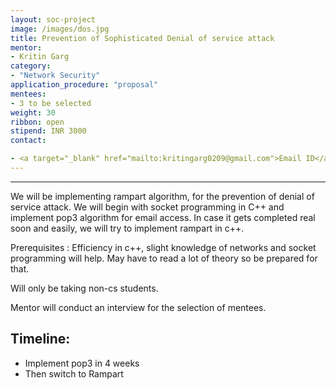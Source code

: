 ```yaml
---
layout: soc-project
image: /images/dos.jpg
title: Prevention of Sophisticated Denial of service attack
mentor:
- Kritin Garg
category: 
- "Network Security"
application_procedure: "proposal"
mentees:
- 3 to be selected
weight: 30
ribbon: open
stipend: INR 3000
contact:

- <a target="_blank" href="mailto:kritingarg0209@gmail.com">Email ID</a> - kritingarg0209@gmail.com
---
```

---

We will be implementing rampart algorithm, for the prevention of denial of service attack. We will begin with socket programming in C++  and implement pop3 algorithm for email access. In case it gets completed real soon and easily, we will try to implement rampart in c++. 

<!--break-->

Prerequisites : Efficiency in c++, slight knowledge of networks and socket programming will help. May have to read a lot of theory so be prepared for that.

<!--break-->

Will only be taking non-cs students.
<!--break-->

Mentor will conduct an interview for the selection of mentees.

<!--break-->

## Timeline:
- Implement pop3 in 4 weeks 
- Then switch to Rampart


